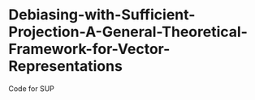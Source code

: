# Debiasing-with-Sufficient-Projection-A-General-Theoretical-Framework-for-Vector-Representations
Code for SUP 
